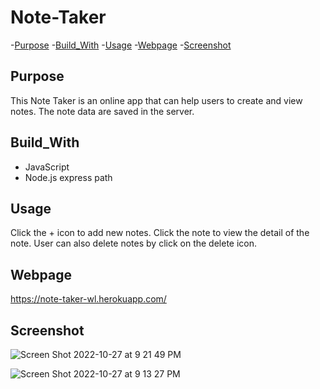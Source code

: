 # Note-Taker

-[Purpose](#Purpose)
-[Build_With](#Build_With)
-[Usage](#Usage)
-[Webpage](#Webpage)
-[Screenshot](#Screenshot)



## Purpose

This Note Taker is an online app that can help users to create and view notes. The note data are saved in the server.

## Build_With
* JavaScript
* Node.js
  express
  path


## Usage
Click the + icon to add new notes. Click the note to view the detail of the note. User can also delete notes by click on the delete icon. 

## Webpage
https://note-taker-wl.herokuapp.com/

## Screenshot
![Screen Shot 2022-10-27 at 9 21 49 PM](https://user-images.githubusercontent.com/110753777/198465768-59908a44-17fb-4656-bc7f-5ca21104455c.png)


![Screen Shot 2022-10-27 at 9 13 27 PM](https://user-images.githubusercontent.com/110753777/198466089-bb8f640e-7c80-46d6-abdc-c249fc1dd6d2.png)

